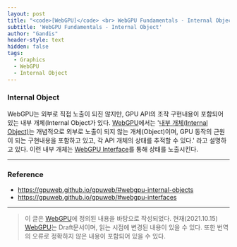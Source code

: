 ```yaml
---
layout: post
title: "<code>[WebGPU]</code> <br> WebGPU Fundamentals - Internal Object"
subtitle: 'WebGPU Fundamentals - Internal Object'
author: "Gandis"
header-style: text
hidden: false
tags:
  - Graphics
  - WebGPU
  - Internal Object
---
```


### **Internal Object**
 WebGPU는 외부로 직접 노출이 되진 않지만, GPU API의 조작 구현내용이 포함되어 있는 내부 개체(Internal Object가 있다. [WebGPU](https://gpuweb.github.io/gpuweb/)에서는 '[내부 개체(Internal Object)](https://gpuweb.github.io/gpuweb/#webgpu-internal-objects)는 개념적으로 외부로 노출이 되지 않는 개체(Object)이며, GPU 동작의 근원이 되는 구현내용을 포함하고 있고, 각 API 개체의 상태를 추적할 수 있다.' 라고 설명하고 있다. 이런 내부 개체는 [WebGPU Interface](https://gpuweb.github.io/gpuweb/#webgpu-interfaces)를 통해 상태를 노출시킨다. 

---

### **Reference**
 - https://gpuweb.github.io/gpuweb/#webgpu-internal-objects
 - https://gpuweb.github.io/gpuweb/#webgpu-interfaces
 
---

 > 이 글은 [WebGPU](https://gpuweb.github.io/gpuweb/)에 정의된 내용을 바탕으로 작성되었다. 현재(2021.10.15) [WebGPU](https://gpuweb.github.io/gpuweb/)는 Draft문서이며, 읽는 시점에 변경된 내용이 있을 수 있다. 또한 번역의 오류로 정확하지 않은 내용이 포함되어 있을 수 있다.